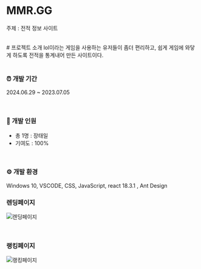 # MMR.GG
주제 : 전적 정보 사이트

<br/>
# 프로젝트 소개
lol이라는 게임을 사용하는 유저들이 좀더 편리하고, 쉽게 게임에 와닿게 하도록 전적을 통계내어 만든 사이트이다.


<br/>
<br/>

### ⏰ 개발 기간
2024.06.29 ~ 2023.07.05

<br/>

### 🏃 개발 인원

- 총 1명 : 장태일
- 기여도 : 100%

<br/>

### ⚙️ 개발 환경
Windows 10,  VSCODE, CSS, JavaScript, react 18.3.1 , Ant Design

### 렌딩페이지
![렌딩페이지](https://github.com/JangTaeil/mmr/assets/127705396/c942c68e-458f-40d1-9339-ecc879ff7f5c)

<br>

### 랭킹페이지
![랭킹페이지](https://github.com/JangTaeil/mmr/assets/127705396/5d658819-7aa8-4864-b428-2850eed74f4b)
